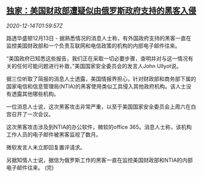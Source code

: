 <!--1607912594000-->
[独家：美国财政部遭疑似由俄罗斯政府支持的黑客入侵](https://cn.reuters.com/article/usa-treasury-1213-sun-russia-hacking-idCNKBS28O052)
------

<div><i>2020-12-14T01:59:57Z</i></div><p>路透华盛顿12月13日 - 据熟悉情况的消息人士称，有外国政府支持的黑客一直在监控美国财政部和一个负责互联网和电信政策的机构的内部电子邮件往来。</p><p>“美国政府已知悉这些报告，我们正在采取一切必要步骤，查明并对与这一情况有关的任何可能问题进行补救，”美国国家安全委员会的发言人John Ullyot说。</p><p>据三位听取了简报的消息人士透露，美国情报界担心，针对财政部和商务部下属的国家电信和信息管理局(NTIA)的黑客使用类似工具侵入其他政府机构。该人士没有透露其他哪些机构。</p><p>一位消息人士说，这次黑客攻击非常严重，以至于美国国家安全委员会上周六在白宫召开了一次会议。</p><p>这次黑客攻击涉及到NTIA的办公软件，微软的office 365。消息人士称，该机构工作人员的电子邮件被黑客监视了数月。</p><p>微软发言人未立即回复置评请求。</p><p>另据知情人士说，据信为俄罗斯工作的黑客一直在监控美国财政部和NTIA的内部电子邮件往来。 (完)</p>
